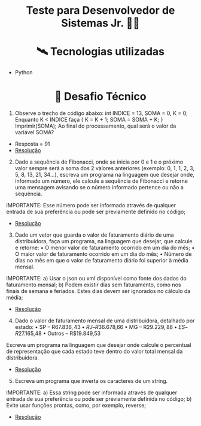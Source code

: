 ### <h1 align = "center">Teste para Desenvolvedor de Sistemas Jr. 👨‍💻</h1>

### <h1 align="center">🛰️ Tecnologias utilizadas</h1>

- Python

 ### <h1 align="center">🧾 Desafio Técnico </h1>

1) Observe o trecho de código abaixo: int INDICE = 13, SOMA = 0, K = 0;
Enquanto K < INDICE faça { K = K + 1; SOMA = SOMA + K; }
Imprimir(SOMA);
Ao final do processamento, qual será o valor da variável SOMA?

- Resposta = 91
- [Resolução](01.py)

2) Dado a sequência de Fibonacci, onde se inicia por 0 e 1 e o próximo valor sempre será a soma dos 2 valores anteriores (exemplo: 0, 1, 1, 2, 3, 5, 8, 13, 21, 34...), escreva um programa na linguagem que desejar onde, informado um número, ele calcule a sequência de Fibonacci e retorne uma mensagem avisando se o número informado pertence ou não a sequência.

  IMPORTANTE: Esse número pode ser informado através de qualquer entrada de sua preferência ou pode ser previamente definido no código;

- [Resolução](02.py)

3) Dado um vetor que guarda o valor de faturamento diário de uma distribuidora, faça um programa, na linguagem que desejar, que calcule e retorne:
• O menor valor de faturamento ocorrido em um dia do mês;
• O maior valor de faturamento ocorrido em um dia do mês;
• Número de dias no mês em que o valor de faturamento diário foi superior à média mensal.

  IMPORTANTE:
  a) Usar o json ou xml disponível como fonte dos dados do faturamento mensal;
  b) Podem existir dias sem faturamento, como nos finais de semana e feriados. Estes dias devem ser ignorados no cálculo da média;

- [Resolução](03.py)

4) Dado o valor de faturamento mensal de uma distribuidora, detalhado por estado:
• SP – R$67.836,43
• RJ – R$36.678,66
• MG – R$29.229,88
• ES – R$27.165,48
• Outros – R$19.849,53

  Escreva um programa na linguagem que desejar onde calcule o percentual de representação que cada estado teve dentro do valor total mensal da distribuidora. 

- [Resolução](04.py)

5) Escreva um programa que inverta os caracteres de um string.

  IMPORTANTE:
  a) Essa string pode ser informada através de qualquer entrada de sua preferência ou pode ser previamente definida no código;
  b) Evite usar funções prontas, como, por exemplo, reverse;

- [Resolução](05.py)
